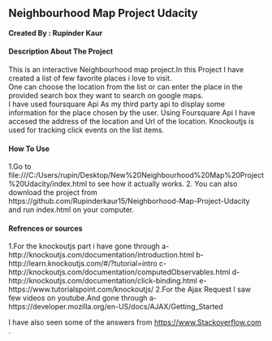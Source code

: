 <h2>Neighbourhood Map Project Udacity</h2>

<strong>Created By : Rupinder Kaur </strong>

<h4>Description About The Project</h4>

This is an interactive Neighbourhood map project.In this Project I have created a list of few favorite places i love to visit.</br>
One can choose the location from the list or can enter the place in the provided search box they want to search on google maps.</br>
I have used foursquare Api As my third party api to display some information for the place chosen by the user.
Using Foursquare Api I have accesed the address of the location and Url of the location.
Knockoutjs is used for tracking click events on the list items.

<h4>How To Use</h4>
1.Go to file:///C:/Users/rupin/Desktop/New%20Neighbourhood%20Map%20Project%20Udacity/index.html
to see how it actually works.
2. You can also download the project from https://github.com/Rupinderkaur15/Neighborhood-Map-Project-Udacity
and run index.html on your computer.

<h4>Refrences or sources</h4>
1.For the knockoutjs part i have gone through
a-http://knockoutjs.com/documentation/introduction.html
b-http://learn.knockoutjs.com/#/?tutorial=intro
c-http://knockoutjs.com/documentation/computedObservables.html
d-http://knockoutjs.com/documentation/click-binding.html
e-https://www.tutorialspoint.com/knockoutjs/
2.For the Ajax Request I saw few videos on youtube.And gone through
a-https://developer.mozilla.org/en-US/docs/AJAX/Getting_Started

I have also seen some of the answers from https://www.Stackoverflow.com .

